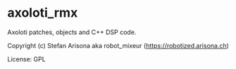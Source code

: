 # axoloti_rmx
Axoloti patches, objects and C++ DSP code.

Copyright (c) Stefan Arisona aka robot_mixeur (https://robotized.arisona.ch)

License: GPL
